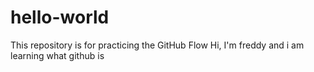 # hello-world
This repository is for practicing the GitHub Flow
Hi, I'm freddy and i am learning what github is
